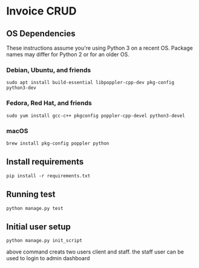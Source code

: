# Invoice CRUD


## OS Dependencies

These instructions assume you're using Python 3 on a recent OS. Package names
may differ for Python 2 or for an older OS.

### Debian, Ubuntu, and friends

```
sudo apt install build-essential libpoppler-cpp-dev pkg-config python3-dev
```

### Fedora, Red Hat, and friends

```
sudo yum install gcc-c++ pkgconfig poppler-cpp-devel python3-devel
```

### macOS

```
brew install pkg-config poppler python
```

## Install requirements

```
pip install -r requirements.txt   
```

## Running test
```
python manage.py test   
```

## Initial user setup
```
python manage.py init_script   
```
above command creats two users client and staff. the staff user can be used to login to admin dashboard









